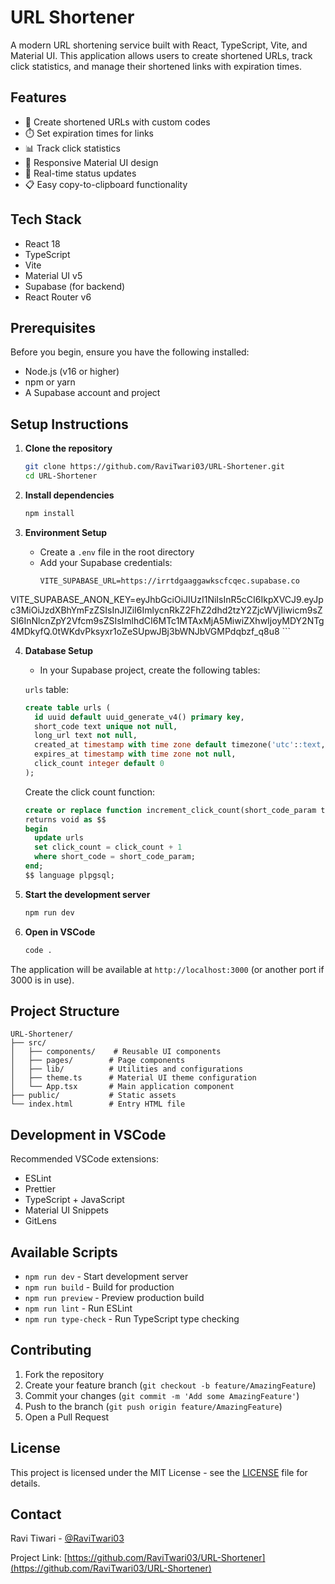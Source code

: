 # URL Shortener

A modern URL shortening service built with React, TypeScript, Vite, and Material UI. This application allows users to create shortened URLs, track click statistics, and manage their shortened links with expiration times.

## Features

- 🔗 Create shortened URLs with custom codes
- ⏱️ Set expiration times for links
- 📊 Track click statistics
- 📱 Responsive Material UI design
- 🔄 Real-time status updates
- 📋 Easy copy-to-clipboard functionality

## Tech Stack

- React 18
- TypeScript
- Vite
- Material UI v5
- Supabase (for backend)
- React Router v6

## Prerequisites

Before you begin, ensure you have the following installed:
- Node.js (v16 or higher)
- npm or yarn
- A Supabase account and project

## Setup Instructions

1. **Clone the repository**
   ```bash
   git clone https://github.com/RaviTwari03/URL-Shortener.git
   cd URL-Shortener
   ```

2. **Install dependencies**
   ```bash
   npm install
   ```

3. **Environment Setup**
   - Create a `.env` file in the root directory
   - Add your Supabase credentials:
     ```env
     VITE_SUPABASE_URL=https://irrtdgaaggawkscfcqec.supabase.co
VITE_SUPABASE_ANON_KEY=eyJhbGciOiJIUzI1NiIsInR5cCI6IkpXVCJ9.eyJpc3MiOiJzdXBhYmFzZSIsInJlZiI6ImlycnRkZ2FhZ2dhd2tzY2ZjcWVjIiwicm9sZSI6InNlcnZpY2Vfcm9sZSIsImlhdCI6MTc1MTAxMjA5MiwiZXhwIjoyMDY2NTg4MDkyfQ.0tWKdvPksyxr1oZeSUpwJBj3bWNJbVGMPdqbzf_q8u8
     ```

4. **Database Setup**
   - In your Supabase project, create the following tables:

   `urls` table:
   ```sql
   create table urls (
     id uuid default uuid_generate_v4() primary key,
     short_code text unique not null,
     long_url text not null,
     created_at timestamp with time zone default timezone('utc'::text, now()) not null,
     expires_at timestamp with time zone not null,
     click_count integer default 0
   );
   ```

   Create the click count function:
   ```sql
   create or replace function increment_click_count(short_code_param text)
   returns void as $$
   begin
     update urls
     set click_count = click_count + 1
     where short_code = short_code_param;
   end;
   $$ language plpgsql;
   ```

5. **Start the development server**
   ```bash
   npm run dev
   ```

6. **Open in VSCode**
   ```bash
   code .
   ```

The application will be available at `http://localhost:3000` (or another port if 3000 is in use).

## Project Structure

```
URL-Shortener/
├── src/
│   ├── components/    # Reusable UI components
│   ├── pages/        # Page components
│   ├── lib/          # Utilities and configurations
│   ├── theme.ts      # Material UI theme configuration
│   └── App.tsx       # Main application component
├── public/           # Static assets
└── index.html        # Entry HTML file
```

## Development in VSCode

Recommended VSCode extensions:
- ESLint
- Prettier
- TypeScript + JavaScript
- Material UI Snippets
- GitLens

## Available Scripts

- `npm run dev` - Start development server
- `npm run build` - Build for production
- `npm run preview` - Preview production build
- `npm run lint` - Run ESLint
- `npm run type-check` - Run TypeScript type checking

## Contributing

1. Fork the repository
2. Create your feature branch (`git checkout -b feature/AmazingFeature`)
3. Commit your changes (`git commit -m 'Add some AmazingFeature'`)
4. Push to the branch (`git push origin feature/AmazingFeature`)
5. Open a Pull Request

## License

This project is licensed under the MIT License - see the [LICENSE](LICENSE) file for details.

## Contact

Ravi Tiwari - [@RaviTwari03](https://github.com/RaviTwari03)

Project Link: [https://github.com/RaviTwari03/URL-Shortener](https://github.com/RaviTwari03/URL-Shortener)
